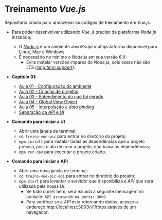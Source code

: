 # Treinamento _Vue.js_

Repositório criado para armazenar os códigos de treinamento em _Vue.js_.

- Para poder desenvolver utilizando _Vue_, é preciso da plataforma _Node.js_ instalada;
  - O _[Node.js](https://nodejs.org/pt)_ é um ambiente _JavaScript_ multiplataforma disponível para Linux, Mac e Windows.
  - É necessário no mínimo o _Node.js_ em sua versão 6.X:
    - Evite instalar versões ímpares do _Node.js_, pois essas não são _LTS ([long term support](https://pt.wikipedia.org/wiki/Suporte_de_longo_prazo))_.

- **Capítulo 01:**
  - [Aula 01 - Configuração do ambiente](docs/AULA_01.md)
  - [Aula 02 - Criação de projetos](docs/AULA_02.md)
  - [Aula 03 - Entendimento do que foi gerado](docs/AULA_03.md)
  - [Aula 04 - Global View Object](docs/AULA_04.md)
  - [Aula 05 - Interpolação e _data binding_](docs/AULA_05.md)
  - [Separação da _API_ e _UI_](docs/SEPARACAO_PROJETOS.md)

- **Comando para iniciar a UI**
  - Abrir uma janela de terminal;
  - `cd treino-vue-pic` para entrar no diretório do projeto;
  - `npm install` para instalar todas as dependências que o projeto precisa, pois o ato de criar o projeto, não baixa as dependências;
  - `npm run dev` para executar o projeto criado.

- **Comando para iniciar a API**
  - Abrir uma nova janela de terminal;
  - `cd treino-vue-pic-api` para entrar no diretório do projeto;
  - `npm start` para levantar o servidor que disponibiliza a _API_ que será utilizada pela nossa _UI_:
    - Se tudo correr bem, será exibida a seguinte mensagem no console: `API escutando na porta: 3000`.
    - Para verificar se a _API_ esta retornando dados, acesse o endereço http://localhost:3000/v1/fotos através de um navegador.